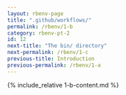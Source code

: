 ```yaml
---
layout: rbenv-page
title: ".github/workflows/"
permalink: /rbenv/1-b
category: rbenv-pt-2
id: 12
next-title: "The bin/ directory"
next-permalink: /rbenv/1-c
previous-title: Introduction
previous-permalink: /rbenv/1-a
---
```


{% include_relative 1-b-content.md %}
